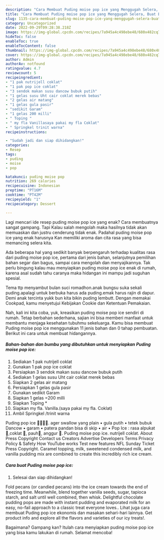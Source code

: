 ```yaml
---
description: "Cara Membuat Puding moise pop ice yang Menggugah Selera, Buat Buka Puasa Bikin Ngiler"
title: "Cara Membuat Puding moise pop ice yang Menggugah Selera, Buat Buka Puasa Bikin Ngiler"
slug: 1135-cara-membuat-puding-moise-pop-ice-yang-menggugah-selera-buat-buka-puasa-bikin-ngiler
category: Uncategorized
date: 2022-09-29T09:28:38.218Z
image: https://img-global.cpcdn.com/recipes/7a945a4c498ebe48/680x482cq70/puding-moise-pop-ice-foto-resep-utama.jpg
hideToc: false
enableToc: true
enableTocContent: false
thumbnail: https://img-global.cpcdn.com/recipes/7a945a4c498ebe48/680x482cq70/puding-moise-pop-ice-foto-resep-utama.jpg
cover: https://img-global.cpcdn.com/recipes/7a945a4c498ebe48/680x482cq70/puding-moise-pop-ice-foto-resep-utama.jpg
author: Admin
authorAv: notfound
ratingvalue: 4.7
reviewcount: 5
recipeingredient:
- "1 pak nutrijell coklat"
- "1 pak pop ice coklat"
- "3 sendok makan susu dancow bubuk putih"
- "1 gelas susu Uht cair coklat merek bebas"
- "2 gelas air matang"
- "1 gelas gula pasir"
- "sedikit Garam"
- "1 gelas 200 milli"
- " Toping "
- " my fla Vanillasaya pakai my fla Coklat"
- " Springkel trinit warna"
recipeinstructions:

- "Sudah jadi dan siap dihidangkan!"
categories:
- Resep
tags:
- puding
- moise
- pop

katakunci: puding moise pop 
nutrition: 269 calories
recipecuisine: Indonesian
preptime: "PT16M"
cooktime: "PT42M"
recipeyield: "1"
recipecategory: Dessert

---
```



Lagi mencari ide resep puding moise pop ice yang enak? Cara membuatnya sangat gampang. Tapi Kalau salah mengolah maka hasilnya tidak akan memuaskan dan justru cenderung tidak enak. Padahal puding moise pop ice yang enak harusnya Kan memiliki aroma dan cita rasa yang bisa memancing selera kita.


Ada beberapa hal yang sedikit banyak berpengaruh terhadap kualitas rasa dari puding moise pop ice, pertama dari jenis bahan, selanjutnya pemilihan bahan segar dan bagus, sampai cara mengolah dan menyajikannya. Tak perlu bingung kalau mau menyiapkan puding moise pop ice enak di rumah, karena asal sudah tahu caranya maka hidangan ini mampu jadi suguhan spesial.

Tema ttp menyambut bulan suci romadhon.anak bungsu suka sekali puding.apalagi untuk berbuka harus ada puding.emak harus rajin di dapur. Demi anak tercinta yukk bun kita bikin puding lembutt. Dengan memakai Cookpad, kamu menyetujui Kebijakan Cookie dan Ketentuan Pemakaian.


Nah, kali ini kita coba, yuk, kreasikan puding moise pop ice sendiri di rumah. Tetap berbahan sederhana, sajian ini bisa memberi manfaat untuk membantu menjaga kesehatan tubuhmu sekeluarga. Kamu bisa membuat Puding moise pop ice menggunakan 11 jenis bahan dan 0 tahap pembuatan. Berikut ini cara untuk membuat hidangannya.

<!--inarticleads1-->

##### Bahan-bahan dan bumbu yang dibutuhkan untuk menyiapkan Puding moise pop ice:

1. Sediakan 1 pak nutrijell coklat
1. Gunakan 1 pak pop ice coklat
1. Persiapkan 3 sendok makan susu dancow bubuk putih
1. Sediakan 1 gelas susu Uht cair coklat merek bebas
1. Siapkan 2 gelas air matang
1. Persiapkan 1 gelas gula pasir
1. Gunakan sedikit Garam
1. Siapkan 1 gelas =200 milli
1. Siapkan  Toping *
1. Siapkan  my fla. Vanilla.(saya pakai my fla. Coklat)
1. Ambil  Springkel /trinit warna


Puding pop ice 🍇🥑🍫🥭. ager swallow yang plain • gula putih • tetek bubuk Dancow • garam • patera pandan bisa di skip • air • Pop Ice : rasa alpukat🥑,coklat 🍫, pauh🥭, anggur 🍇. Puding moise pop ice. nutrijell coklat. About Press Copyright Contact us Creators Advertise Developers Terms Privacy Policy &amp; Safety How YouTube works Test new features NFL Sunday Ticket Press Copyright. Caramel topping, milk, sweetened condensed milk, and vanilla pudding mix are combined to create this incredibly rich ice cream. 

<!--inarticleads2-->

##### Cara buat Puding moise pop ice:


1. Selesai dan siap dihidangkan!

Fold pecans (or candied pecans) into the ice cream towards the end of freezing time. Meanwhile, blend together vanilla seeds, sugar, tapioca starch, and salt until well combined, then whisk. Delightful chocolate pudding pops are made with instant pudding and evaporated milk for an easy, no-fail approach to a classic treat everyone loves.. Lihat juga cara membuat Puding pop ice ekonomis dan masakan sehari-hari lainnya. Get product info and explore all the flavors and varieties of our icy treats!. 

Bagaimana? Gampang kan? Itulah cara menyiapkan puding moise pop ice yang bisa kamu lakukan di rumah. Selamat mencoba!
